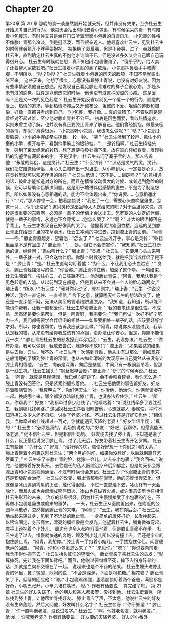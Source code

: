 # Chapter 20

第20章 第 20 章
那晚的谈一谈虽然刚开始就夭折，但并非没有效果，至少杜云生开始思考自己的行为。
他每天会抽出时间去看小包裹，有时候呆呆的看，有时陪着小包裹玩，有时候又只是坐在门口听着里面小包裹的自娱自乐。
小包裹的性格不像滕止青那么冷淡，倒是挺活泼，而且很亲近人。他最喜欢杜云生，见到杜云生的时候就会张开小胖手要抱抱。
被拒绝了就扁嘴，但是不会哭，过了一会就偷瞄杜云生，直到确定杜云生真的不抱他才讪讪不已，但是没过多久又会自己跟自己玩得很开心。
杜云生有时候就在想，真不知道小包裹像谁了。
“傻乎乎的，给人卖了还要帮人家数钱吧。”杜云生捏着小包裹的鼻子数落。
小包裹挥舞着手手和脚脚，不明所以：“哒？哒哒？”
杜云生戳着小包裹的肉肉的脸颊，不知不觉就露出笑容来。
这些天来，他想了很久，心思没有跟滕止青说，也没有对好友说。因为有些事情必须他自己想通，他发现自己看见滕止青难过的样子会很心疼。
那是从未有过的感觉，就算是以前热恋的时候，他也没有过这种酸涩的心疼。
这是爱吗？还是又一次的见色起意？
杜云生开始反省以前见一个爱一个的行为，随意的爱上、热情的追求，等到热情冷却后又开诚布公，坦诚的不爱、坦诚的道歉和赔偿，好像一直都只考虑到自己。
“小包裹，我好像……真的做错了。”
不管以前是否曾经对不起过谁，至少他对滕止青并不公平。
初衷是因色而爱，看似热情追求，实则未曾主动了解，也并没有真正要滕止青来了解自己。他们曾经拥抱，做最亲密的事情，却似乎离得很远。
“小包裹呀小包裹，我该怎么做呢？”
“哒？”小包裹歪着脑袋，小小的手握成拳头挥舞。
铃。铃。
“咦？”杜云生听到了铃声，抓住小包裹的小手，撩开袖子，看到他手腕上的银铃铛。“……是铃铛啊。”
杜云生挠挠头发，碰到了束发绳索的铃铛，想了想便将铃铛摘下来，放在掌心仔细看着，发现铃铛的沟壑里有藏起来的字。
不是汉字。
杜云生去问了寨子里的人，那人告诉他：“永爱的伴侣，这是灵铃。”
杜云生：“什么铃铃？”
“汉话是灵气的灵，灵铃。我们把它赠送给伴侣，用心头血培养出一对蛊虫，从小养到大，一定要是心头，放在灵铃里就可以知道伴侣的所在。”
杜云生低语：“这不是……跟踪吗？”
“心意相通的话，彼此才能知道对方的所在。而且在情绪波动很大的时候，或者遇到危险的时候，它可以帮助伴侣解决问题。这是用于增进伴侣感情的蛊虫，不是为了制造怨侣，所以如果没有心意相通的话，能力不会体现出来。”
“你说要……心意相通才行？”
“对。”那人停顿一会，拍着脑袋说：“我忘了一点，需要心头血唤醒蛊虫。您这一只……似乎还没醒？这只灵铃是巫蛊师大人送给您的吧？对于巫蛊师来说，灵铃是很重要的东西啊，必须是一辈子的伴侣才会送出去。乞罗寨的人认定的伴侣，就是一辈子的事情，永远也不会背叛……您怎么哭了？”
“啊？”
斗大的眼泪掉落在手背上，杜云生才发现自己好像真的哭了。
他握着灵铃跑回竹楼，远远的见到滕止青正在给园子里的花草浇水。杜云生冲动的冲进去，跑到滕止青的面前。
“阿青——呼。”
滕止青直起身，望着他：“怎么了？”
杜云生摊开手，掌心是灵铃：“铃铛里面是不是有蛊虫？”
滕止青：“……是。但它不会伤害你。”
“我知道。”杜云生打断他的话，继续问：“蛊虫叫什么？”
滕止青：“灵蛊。”
杜云生：“它要用心头血来喂养，一辈子就一对，只会送给伴侣。你那个时候送给我，就是把我当成伴侣了是不是？”
滕止青：“是。”
杜云生直勾勾盯着他：“为什么，不让我用心头血喂它？”
良久，滕止青轻描淡写的说：“你会疼。”
滕止青抱住他，加深了这个吻。
一吻结束，杜云生喘着气，按住心口，心口狂跳不已。
他对滕止青说：“阿青，我承认我是个见色起意的人渣。从以前到现在都是，但是我从来不会对一个人的脸心动两次。”
滕止青：“所以？”
杜云生：“我对你心动了，就在刚才。”
滕止青：“云生，你说这种话，我会一直记住、一直相信。”
言下之意，就算哪天杜云生的想法改变了，他还是一直深信不疑，无法从美丽的言语陷阱里脱身。
“我知道，我知道，所以能不能请你帮我，让我一直都爱你。”杜云生望着滕止青：“我的要求还是很任性，不成熟，居然还是要你来帮忙。但是，阿青呀，我需要你。”
“我们再试一次好不好？努力一点，我们都需要学会伴侣间的相处——如果要相处一辈子的话，应该要好好学才对。所以，你也要帮忙，告诉我应该怎么做。”
“阿青，你说你从没信过我，我承认是我的错，从来没有给你我应该有的承担，没办法让你安心。但是，你能不能信我一次？”
滕止青把杜云生的额发撩到耳朵后面：“云生，我没办法。”
杜云生：“你有办法，我可以做到，我敢去尝试，难道你不敢吗？”
滕止青：“如果尝试的结果是失去你，云生，我不敢。”
杜云生再一次感到悸动，他从未有过那么一刻如现在这般清楚的了解到滕止青的深情，也从未如此清晰的发现原来自己竟然从来没有让滕止青相信他。
“云生，向前是深渊，向后是悬崖，中间只有一根钢丝吊着，但那是一线生机。”
杜云生摇头：“钢丝迟早会断。”
滕止青：“断了的时候再说。”
杜云生：“阿青，就算是悬崖深渊，我已经向前跳了。会不会粉身碎骨，看你怎么选。”
滕止青没有回答他，只是紧紧的拥抱着他。
..
杜云生把他俩的事告诉好友，好友斜着眼睛瞥他。
“我算明白了，你们俩天生一对。你治他，他治你，你俩就该凑在一起。换成哪个来，哪个都没办法融化滕止青，也没办法拴住你。”
杜云生：“所以，你帮我？”
好友：“我都牵过多少红线了。”他嘀咕着：“听说红线牵多了要注孤生，我到哪儿找老婆。”
这回换杜云生斜着眼睛瞥他，心想就那人-妻属性，平时不知道撩过多少人还不自知，讨得了老婆才怪。
不过杜云生还是好好安慰他：“相信我，当你牵过的红线超过一百对，你就能遇到天降的老婆！”
好友半信半疑：“真的？”
杜云生：“必须是真的，我奶奶说过的。”
好友：“好吧，我帮你。但愿真能天降老婆。”
他不信杜云生，但是相信杜奶奶。
好友便去找了滕止青，不知道是说了什么，反正最后说服了滕止青。
过了几天后，好友带着杜云生离开乞罗寨。
杜云生有些懵：“为什么？”
好友：“治好你的病，顺便好好想一下你们之间的关系，”
..
滕止青带着小包裹送别杜云生：“两个月的时间，如果你没想好，以后就别离开乞罗寨了。”
杜云生亲了亲滕止青的脸，犹豫一会儿，又去亲小包裹：“我会回来。”
说完，他便跟着好友离开。
去往信任的私人医院治疗产后抑郁症，但是每天都会跟滕止青和小包裹视频通话，不过有时候也会忘记。杜云生为了他跟滕止青的未来，还是积极配合治疗。
杜云生的改变，滕止青都看在眼里，他的态度慢慢软化，但就像是冰山遇到零星的火点，融化得很慢。
不过一直燃烧下去，冰山终有一天会融化，而且火点也会燃烧成熊熊烈火，冰山也在纵容火点，或许潜意识里也在相信杜云生形容的未来。
治疗的结果很好，因为杜云生慢慢接受了小包裹的存在，不再做小包裹是蛊虫或偷来的噩梦。
..
一天，杜云生正从医院里出来，在附近的公园草坪散步，忽然接到滕止青的来电。
“阿青？”
“云生，我在你后面。”
杜云生猛地站起来转过身，见到了不远处的滕止青。
一身简单的唐装打扮，长发挽起来，以银饰固定，身形高大，漂亮的模样像是会发光。他望着杜云生，嘴角微微弯起，左手上还抱着个小娃儿。
周边有许多人都在盯着他看，但是滕止青毫不在乎。
杜云生走了过去，慢慢就快速的奔跑，顾及到小娃儿所以没有撞上去，但还是牢牢的抱住滕止青。
“阿青，我想你。”
滕止青一手抱着小娃儿，一手搂抱住伴侣，闻言便低声的回应。
“阿青，你和小包裹怎么来了？”
“来见你。”
“嗯？”
“你说要向前走，我舍不得你摔下去。”
杜云生抬头怔怔的望着他。
滕止青亲了亲杜云生的头发：“就算摔死，先让我在下面垫背吧。”
而且，他说过要纠缠至死，摔下去粉身碎骨的话，那就是血肉都交缠在了一起。
说起来也是个不错的结果。
杜云生埋头进滕止青的怀里，鼻子微酸，闷闷的说：“不会是深渊，下面是棉花糖。”
棉花糖？
滕止青笑了下，低低的回应他：“嗯。”
小包裹踢踢腿，歪着脑袋盯着两个爸爸，满脸都是好奇，小嘴巴张开，小拳头堵在嘴巴。
哒？
作者有话要说：
算完结了吧。
第 21 章
杜云生的好友失踪了，他的朋友和亲人都报警，没找到他。
杜云生挺着急，所以找到滕止青，让他帮忙寻找好友。
滕止青应了声，不太急，他说杜云生的好友没有生命危险，然后又问他，好友叫什么名字？
杜云生惊讶：“你不知道？”
滕止青：“你一直叫他老友，没说过名字。”
杜云生：“啊，他姓老名友，就叫老友。”
..
沧
龙
：谁喊我老婆？
作者有话要说：
好友要的天降老婆。
好友的小番外